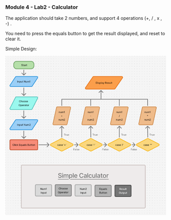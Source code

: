 ### Module 4 - Lab2 - Calculator

The application should take 2 numbers, and 
support 4 operations (+, / , x , -) . 

You need to press the equals button to 
get the result displayed, and reset to clear it.

Simple Design:

![Calculator flow and lo-fi design](./assets/Lab2%20-Calc%20flow.png)
